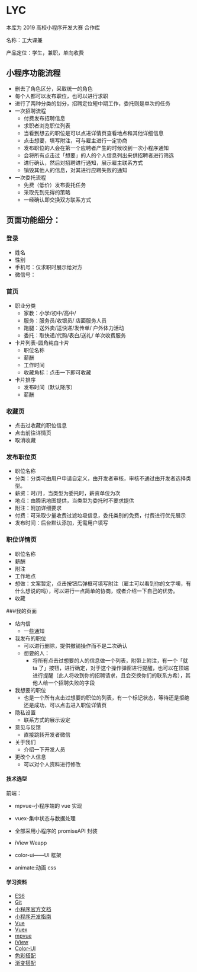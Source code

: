 # LYC

本库为 2019 高校小程序开发大赛 合作库

名称：工大课兼

产品定位：学生，兼职，单向收费

## 小程序功能流程

* 删去了角色区分，采取统一的角色
* 每个人都可以发布职位，也可以进行求职
* 进行了两种分类的划分，招聘定位短中期工作，委托则是单次的任务
* 一次招聘流程
  * 付费发布招聘信息
  * 求职者浏览职位列表
  * 当看到想去的职位是可以点进详情页查看地点和其他详细信息
  * 点击想要，填写附注，可与雇主进行一定协商
  * 发布职位的人会在第一个应聘者产生的时候收到一次小程序通知
  * 会将所有点击过「想要」的人的个人信息列出来供招聘者进行筛选
  * 进行确认，然后对招聘进行通知，展示雇主联系方式
  * 销毁其他人的信息，对其进行应聘失败的通知
* 一次委托流程
  * 免费（低价）发布委托任务
  * 采取先到先得的策略
  * 一经确认即交换双方联系方式

## 页面功能细分：

### 登录

* 姓名
* 性别
* 手机号：仅求职时展示给对方
* 微信号：

### 首页

* 职业分类
  * 家教：小学/初中/高中/
  * 服务：服务员/收银员/ 店面服务人员
  * 跑腿：送外卖/送快递/发传单/ 户外体力活动
  * 委托：取快递/代购/表白/送礼/ 单次收费服务
* 卡片列表-圆角纯白卡片
  * 职位名称
  * 薪酬
  * 工作时间
  * 收藏角标：点击一下即可收藏
* 卡片排序
  * 发布时间（默认降序）
  * 薪酬

### 收藏页

* 点击过收藏的职位信息
* 点击前往详情页
* 取消收藏

### 发布职位页

* 职位名称
* 分类：分类可由用户申请自定义，由开发者审核，审核不通过由开发者选择类型。
* 薪资：时/月，当类型为委托时，薪资单位为次
* 地点：由腾讯地图提供，当类型为委托时不要求提供
* 附注：附加详细要求
* 付费：可采取少量收费过滤垃圾信息，委托类别的免费，付费进行优先展示
* 发布时间：后台默认添加，无需用户填写

### 职位详情页

* 职位名称
* 薪酬
* 附注
* 工作地点
* 想做：文案暂定，点击按钮后弹框可填写附注（雇主可以看到你的文字噢，有什么想说的吗），可以进行一点简单的协商，或者介绍一下自己的优势。
* 收藏

###我的页面

* 站内信
  * 一些通知
* 我发布的职位
  * 可以进行删除，提供撤销操作而不是二次确认
  * 想要的人：
    * 将所有点击过想要的人的信息做一个列表，附带上附注，有一个「就 ta 了」按钮，进行确定，对于这个操作弹窗进行提醒，也可以在顶端进行提醒（此人将收到你的招聘请求，且会交换你们的联系方希），其他人给一个招聘失败的字段
* 我想要的职位
  * 也是一个所有点击过想要的职位的列表，有一个标记状态，等待还是拒绝还是成功，可以点击进入职位详情页
* 隐私设置
  * 联系方式的展示设定
* 意见与反馈
  * 直接跳转开发者微信
* 关于我们
  * 介绍一下开发人员
* 更改个人信息
  * 可以对个人资料进行修改

#### 技术选型

前端：

* mpvue-小程序端的 vue 实现
* vuex-集中状态与数据处理
* 全部采用小程序的 promiseAPI 封装
* iView Weapp

* color-ui——UI 框架
* animate:动画 css

#### 学习资料

* [ES6](http://es6.ruanyifeng.com/)
* [Git](https://www.liaoxuefeng.com/wiki/0013739516305929606dd18361248578c67b8067c8c017b000)
* [小程序官方文档](https://developers.weixin.qq.com/miniprogram/dev/)
* [小程序开发指南](https://developers.weixin.qq.com/ebook?action=get_post_info&token=935589521&volumn=1&lang=zh_CN&book=miniprogram&docid=0008aeea9a8978ab0086a685851c0a)
* [Vue](https://cn.vuejs.org/)
* [Vuex](https://vuex.vuejs.org/zh/)
* [mpvue](http://mpvue.com/mpvue/)
* [iView](https://weapp.iviewui.com/)
* [Color-UI](https://www.color-ui.com/)
* [色彩搭配](https://www.materialpalette.com)
* [渐变搭配](https://m.okjike.com/originalPosts/5c87f309b9baeb0018afdc0b?source_username=0e026b8b-4f5c-4ad6-97c8-a44bb082334e&utm_source=qq&share_distinct_id=169dd5108a659-0e2f326feec91d-7a1437-2073600-169dd5108aada&share_depth=1)
